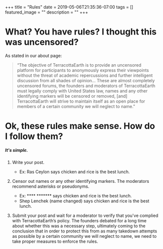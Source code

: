 +++
title =  "Rules"
date = 2019-05-06T21:35:36-07:00
tags = []
featured_image = ""
description = ""
+++

# What? You have rules? I thought this was uncensored?

As stated in our about page: 

>  “The objective of TerracottaEarth is to provide an uncensored platform for participants to anonymously express their viewpoints without the threat of academic repercussions and further intelligent discussion from all shades of opinion... These are almost completely uncensored forums, the founders and moderators of TerracottaEarth must legally comply with United States law, names and any other identifying markers will be censored or removed, [and] TerracottaEarth will strive to maintain itself as an open place for members of a certain community we will neglect to name.”


# Ok, these rules make sense. How do I follow them?

##### It's simple.

1. Write your post.
	* Ex: Ras Ceylon says chicken and rice is the best lunch.

2. Censor out names or any other identifying markers. The moderators recommend asterisks or pseudonyms.
	* Ex: **** ******* says chicken and rice is the best lunch.
	* Shep Lenchek (name changed) says chicken and rice is the best lunch.

3. Submit your post and wait for a moderator to verify that you've complied with TerracottaEarth’s policy. The founders debated for a long time about whether this was a necessary step, ultimately coming to the conclusion that in order to protect this from as many takedown attempts as possible by a certain community we will neglect to name, we need to take proper measures to enforce the rules.
